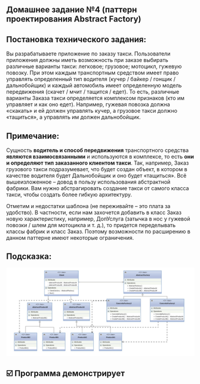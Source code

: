 ## Домашнее задание №4 (паттерн проектирования Abstract Factory)

## Постановка технического задания:

Вы разрабатываете приложение по заказу такси. Пользователи приложения должны иметь возможность при
заказе выбирать различные варианты такси: легковое; грузовое; мотоцикл, гужевую повозку. При этом
каждым транспортным средством имеет право управлять определенный тип водителя (кучер / байкер /
гонщик / дальнобойщик) и каждый автомобиль имеет определенную модель передвижения (скачет / мчит /
тащится / едет). То есть, различные варианты Заказа такси определяется комплексом признаков (кто им
управляет и как оно едет). Например, гужевая повозка должна «скакать» и ей должен управлять кучер, а
грузовое такси должно «тащиться», а управлять им должен дальнобойщик.

## Примечание:

Сущность **водитель и способ передвижения** транспортного средства **являются взаимосвязанными** и
используются в комплексе, то есть **они и определяют тип заказанного клиентом такси**. Так, например,
Заказ грузового такси подразумевает, что будет создан объект, в котором в качестве водителя будет
Дальнобойщик и оно будет «тащиться». Всё вышеизложенное – довод в пользу использования абстрактной
фабрики. Вам нужно абстрагировать создание такси от самого класса такси, чтобы создать более гибкую
архитектуру.

Отметим и недостатки шаблона (не переживайте – это плата за удобство). В частности, если нам захочется
добавить в класс Заказ новую характеристику, например, ДопУслуга (затычка в нос у гужевой повозки / шлем
для мотоцикла и т. д.), то придется переделывать классы фабрик и класс Заказ. Поэтому возможности по
расширению в данном паттерне имеют некоторые ограничения.

## Подсказка:

![Подсказка](image/clue.jpg)

## ☑️ Программа демонстрирует
